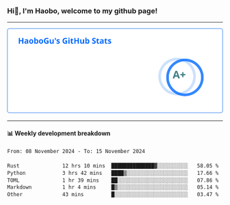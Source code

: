 <!--<h2 align="center"> Hi👋, I'm Haobo, welcome to my github page! </h2>-->
### Hi👋, I'm Haobo, welcome to my github page!
-------

<img href="https://github.com/HaoboGu" src="assets/stats.svg" alt="github stats" /> 

-------

#### 📊 **Weekly development breakdown**
<!--START_SECTION:waka-->

```txt
From: 08 November 2024 - To: 15 November 2024

Rust              12 hrs 10 mins  ██████████████▓░░░░░░░░░░   58.05 %
Python            3 hrs 42 mins   ████▒░░░░░░░░░░░░░░░░░░░░   17.66 %
TOML              1 hr 39 mins    ██░░░░░░░░░░░░░░░░░░░░░░░   07.86 %
Markdown          1 hr 4 mins     █▒░░░░░░░░░░░░░░░░░░░░░░░   05.14 %
Other             43 mins         █░░░░░░░░░░░░░░░░░░░░░░░░   03.47 %
```

<!--END_SECTION:waka-->
<!--
backup url: https://github-readme-status-dusky-ten.vercel.app/api?username=HaoboGu&count_private=true&show_icons=true&theme=transparent&border_color=2f80ed
-->
<!--
**HaoboGu/HaoboGu** is a ✨ _special_ ✨ repository because its `README.md` (this file) appears on your GitHub profile.

Here are some ideas to get you started:

- 🔭 I’m currently working on AI-assisted programming tools
- 🌱 I’m currently learning ...
- 👯 I’m looking to collaborate on ...
- 🤔 I’m looking for help with ...
- 💬 Ask me about ...
- 📫 How to reach me: ...
- 😄 Pronouns: ...
- ⚡ Fun fact: ...
-->
